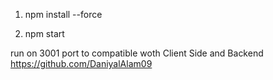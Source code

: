 1.  npm install --force

2.  npm start

run on 3001 port to compatible woth Client Side and Backend
https://github.com/DaniyalAlam09
